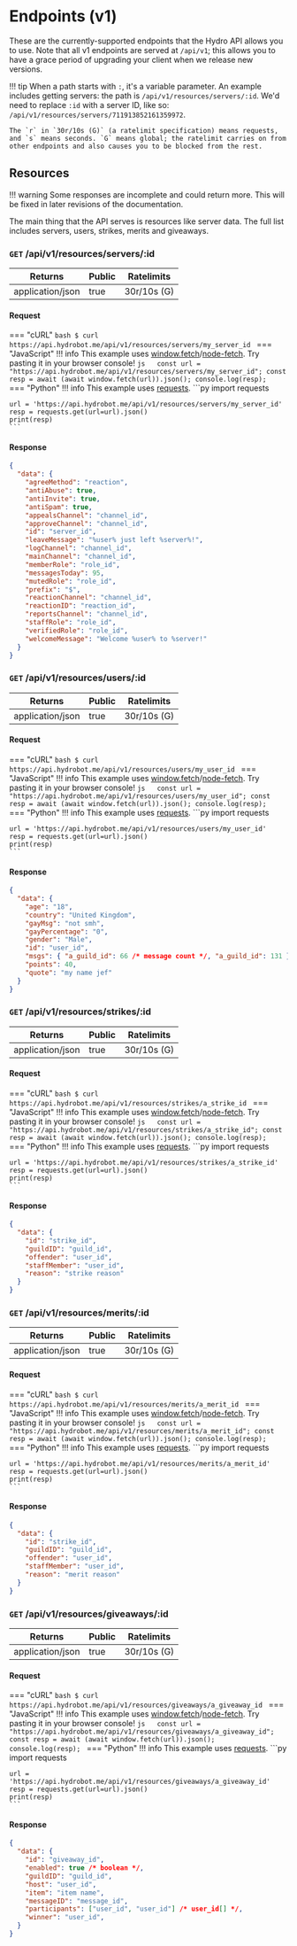 # Endpoints (v1)

These are the currently-supported endpoints that the Hydro API allows you to use. Note that all v1 endpoints are served at `/api/v1`; this allows you to have a grace period of upgrading your client when we release new versions.

!!! tip
    When a path starts with `:`, it's a variable parameter. An example includes getting servers: the path is `/api/v1/resources/servers/:id`. We'd need to replace `:id` with a server ID, like so: `/api/v1/resources/servers/711913852161359972`.

    The `r` in `30r/10s (G)` (a ratelimit specification) means requests, and `s` means seconds. `G` means global; the ratelimit carries on from other endpoints and also causes you to be blocked from the rest.

## Resources

!!! warning
    Some responses are incomplete and could return more. This will be fixed in later revisions of the documentation.

The main thing that the API serves is resources like server data. The full list includes servers, users, strikes, merits and giveaways.

### `GET` /api/v1/resources/servers/:id

| Returns          | Public | Ratelimits  |
|------------------|--------|-------------|
| application/json | true   | 30r/10s (G) |

#### Request

=== "cURL"
    ```bash
    $ curl https://api.hydrobot.me/api/v1/resources/servers/my_server_id
    ```
=== "JavaScript"
    !!! info
        This example uses [window.fetch](https://developer.mozilla.org/en-US/docs/Web/API/Fetch_API)/[node-fetch](https://github.com/node-fetch/node-fetch). Try pasting it in your browser console!
    ```js  
    const url = "https://api.hydrobot.me/api/v1/resources/servers/my_server_id";
    const resp = await (await window.fetch(url)).json();
    console.log(resp);
    ```
=== "Python"
    !!! info
        This example uses [requests](https://pypi.org/project/requests).
    ```py
    import requests

    url = 'https://api.hydrobot.me/api/v1/resources/servers/my_server_id'
    resp = requests.get(url=url).json()
    print(resp)
    ```

#### Response

```json
{
  "data": {
    "agreeMethod": "reaction",
    "antiAbuse": true,
    "antiInvite": true,
    "antiSpam": true,
    "appealsChannel": "channel_id",
    "approveChannel": "channel_id",
    "id": "server_id",
    "leaveMessage": "%user% just left %server%!",
    "logChannel": "channel_id",
    "mainChannel": "channel_id",
    "memberRole": "role_id",
    "messagesToday": 95,
    "mutedRole": "role_id",
    "prefix": "$",
    "reactionChannel": "channel_id",
    "reactionID": "reaction_id",
    "reportsChannel": "channel_id",
    "staffRole": "role_id",
    "verifiedRole": "role_id",
    "welcomeMessage": "Welcome %user% to %server!"
  }
}
```

### `GET` /api/v1/resources/users/:id

| Returns          | Public | Ratelimits  |
|------------------|--------|-------------|
| application/json | true   | 30r/10s (G) |

#### Request

=== "cURL"
    ```bash
    $ curl https://api.hydrobot.me/api/v1/resources/users/my_user_id
    ```
=== "JavaScript"
    !!! info
        This example uses [window.fetch](https://developer.mozilla.org/en-US/docs/Web/API/Fetch_API)/[node-fetch](https://github.com/node-fetch/node-fetch). Try pasting it in your browser console!
    ```js  
    const url = "https://api.hydrobot.me/api/v1/resources/users/my_user_id";
    const resp = await (await window.fetch(url)).json();
    console.log(resp);
    ```
=== "Python"
    !!! info
        This example uses [requests](https://pypi.org/project/requests).
    ```py
    import requests

    url = 'https://api.hydrobot.me/api/v1/resources/users/my_user_id'
    resp = requests.get(url=url).json()
    print(resp)
    ```

#### Response

```json
{
  "data": {
    "age": "18",
    "country": "United Kingdom",
    "gayMsg": "not smh",
    "gayPercentage": "0",
    "gender": "Male",
    "id": "user_id",
    "msgs": { "a_guild_id": 66 /* message count */, "a_guild_id": 131 },
    "points": 40,
    "quote": "my name jef"
  }
}
```

### `GET` /api/v1/resources/strikes/:id

| Returns          | Public | Ratelimits  |
|------------------|--------|-------------|
| application/json | true   | 30r/10s (G) |

#### Request

=== "cURL"
    ```bash
    $ curl https://api.hydrobot.me/api/v1/resources/strikes/a_strike_id
    ```
=== "JavaScript"
    !!! info
        This example uses [window.fetch](https://developer.mozilla.org/en-US/docs/Web/API/Fetch_API)/[node-fetch](https://github.com/node-fetch/node-fetch). Try pasting it in your browser console!
    ```js  
    const url = "https://api.hydrobot.me/api/v1/resources/strikes/a_strike_id";
    const resp = await (await window.fetch(url)).json();
    console.log(resp);
    ```
=== "Python"
    !!! info
        This example uses [requests](https://pypi.org/project/requests).
    ```py
    import requests

    url = 'https://api.hydrobot.me/api/v1/resources/strikes/a_strike_id'
    resp = requests.get(url=url).json()
    print(resp)
    ```

#### Response

```json
{
  "data": {
    "id": "strike_id",
    "guildID": "guild_id",
    "offender": "user_id",
    "staffMember": "user_id",
    "reason": "strike reason"
  }
}
```

### `GET` /api/v1/resources/merits/:id

| Returns          | Public | Ratelimits  |
|------------------|--------|-------------|
| application/json | true   | 30r/10s (G) |

#### Request

=== "cURL"
    ```bash
    $ curl https://api.hydrobot.me/api/v1/resources/merits/a_merit_id
    ```
=== "JavaScript"
    !!! info
        This example uses [window.fetch](https://developer.mozilla.org/en-US/docs/Web/API/Fetch_API)/[node-fetch](https://github.com/node-fetch/node-fetch). Try pasting it in your browser console!
    ```js  
    const url = "https://api.hydrobot.me/api/v1/resources/merits/a_merit_id";
    const resp = await (await window.fetch(url)).json();
    console.log(resp);
    ```
=== "Python"
    !!! info
        This example uses [requests](https://pypi.org/project/requests).
    ```py
    import requests

    url = 'https://api.hydrobot.me/api/v1/resources/merits/a_merit_id'
    resp = requests.get(url=url).json()
    print(resp)
    ```

#### Response

```json
{
  "data": {
    "id": "strike_id",
    "guildID": "guild_id",
    "offender": "user_id",
    "staffMember": "user_id",
    "reason": "merit reason"
  }
}
```

### `GET` /api/v1/resources/giveaways/:id

| Returns          | Public | Ratelimits  |
|------------------|--------|-------------|
| application/json | true   | 30r/10s (G) |

#### Request

=== "cURL"
    ```bash
    $ curl https://api.hydrobot.me/api/v1/resources/giveaways/a_giveaway_id
    ```
=== "JavaScript"
    !!! info
        This example uses [window.fetch](https://developer.mozilla.org/en-US/docs/Web/API/Fetch_API)/[node-fetch](https://github.com/node-fetch/node-fetch). Try pasting it in your browser console!
    ```js  
    const url = "https://api.hydrobot.me/api/v1/resources/giveaways/a_giveaway_id";
    const resp = await (await window.fetch(url)).json();
    console.log(resp);
    ```
=== "Python"
    !!! info
        This example uses [requests](https://pypi.org/project/requests).
    ```py
    import requests

    url = 'https://api.hydrobot.me/api/v1/resources/giveaways/a_giveaway_id'
    resp = requests.get(url=url).json()
    print(resp)
    ```

#### Response

```json
{
  "data": {
    "id": "giveaway_id",
    "enabled": true /* boolean */,
    "guildID": "guild_id",
    "host": "user_id",
    "item": "item name",
    "messageID": "message_id",
    "participants": ["user_id", "user_id"] /* user_id[] */,
    "winner": "user_id",
  }
}
```